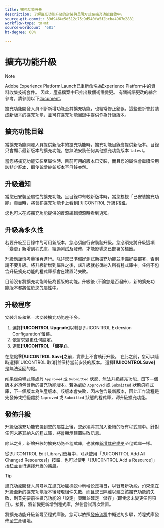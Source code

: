 ```yaml
---
title: 擴充功能升級
description: 了解擴充功能升級的封裝與呈現方式在擴充功能目錄中。
source-git-commit: 39d9468e5d512c75c9d540fa5d2bcba4967e2881
workflow-type: tm+mt
source-wordcount: '681'
ht-degree: 68%

---
```


# 擴充功能升級

>[!NOTE]
>
>Adobe Experience Platform Launch已重新命名為Experience Platform中的資料收集技術套件。 因此，產品檔案中已推出數個術語變更。 有關術語更改的綜合參考，請參閱以下[document](../../../term-updates.md)。

擴充功能開發人員不斷新增功能至其擴充功能，也經常修正錯誤。這些更新會封裝成新版本的擴充功能，並可在擴充功能目錄中提供作為升級版本。

## 擴充功能目錄

當擴充功能開發人員提供新版本的擴充功能時，擴充功能目錄會提供新版本。目錄只會顯示最新版本的擴充功能。您無法安裝任何其他擴充功能版本 `latest`。

當您將擴充功能安裝至屬性時，目前可用的版本已安裝，而且您的屬性會繼續沿用該特定版本，即使新增較新版本至目錄亦然。

## 升級通知

當您已安裝至屬性的擴充功能，且目錄中有較新版本時，當您檢視「已安裝擴充功能」頁面時，將會在擴充功能卡上看到[!UICONTROL 升級]按鈕。

您也可以在該擴充功能提供的資源編輯資源時看到通知。

## 升級為永久性

若要升級至目錄中的可用新版本，您必須自行安裝該升級。您必須先將升級這項「變更」新增到程式庫、經過測試及發佈，才能影響您已部署的標籤。

升級應謹慎考量後再進行。除非您已準備好測試新擴充功能並準備好要部署，否則請不要升級。將升級新增到屬性之後，該升級就必須納入所有程式庫中。任何不包含升級擴充功能的程式庫都會在建置時失敗。

目前沒有將擴充功能降級為舊版的功能。升級後 (不論您是否發佈)，新的擴充功能版本都將位於您的屬性中。

## 升級程序

安裝升級和第一次安裝擴充功能差不多。

1. 選擇&#x200B;**[!UICONTROL Upgrade]**&#x200B;以轉到[!UICONTROL Extension Configuration]螢幕。
1. 依需求變更任何設定。
1. 選取&#x200B;**[!UICONTROL 「儲存」]**。

在您點擊&#x200B;**[!UICONTROL Save]**&#x200B;之前，實際上不會執行升級。 在此之前，您可以隨時選擇[!UICONTROL 取消]並保持當前安裝的版本。 選擇&#x200B;**[!UICONTROL Save]**&#x200B;是無法返回的點。

如果您的程式庫處於 `Approved` 或 `Submitted` 狀態，無法升級擴充功能。因下一個版本必須包含新的擴充功能版本。若為處於 `Approved` 或 `Submitted` 狀態的程式庫，下一個版本為生產版本。該版本會失敗，因未包含最新版本，因此工作流程是先發佈或拒絕處於 `Approved` 或 `Submitted` 狀態的程式庫，_再_&#x200B;升級擴充功能。

## 發佈升級

升級版擴充功能安裝到您的屬性上後，您必須將其加入後續的所有程式庫中。針對任何未將其納入的程式庫，將會顯示建置失敗訊息。

除此之外，新增升級的擴充功能至程式庫，也就像[新增其他變更](../../publishing/libraries.md)至程式庫一樣。

從[!UICONTROL Edit Library]螢幕中，可以使用「[!UICONTROL Add All Changed Resources]」按鈕，也可以使用「[!UICONTROL Add a Resource]」按鈕並自行選擇升級的擴展。

>[!TIP]
>
>擴充功能開發人員可以在擴充功能檢視中新增設定項目，以啓用新功能。如果您在升級至新的擴充功能版本後發現組件失敗，而且您已隔離以建立該擴充功能的失敗，則首先要前往擴充功能的「設定」頁面並確定「儲存」(即使您未變更任何項目)。接著，將新變更新增到程式庫，然後嘗試再次建置。

將擴充功能升級新增至程式庫後，您可以依照[發佈流程](../../publishing/publishing-flow.md)中概述的步驟，將程式庫發佈至生產環境。
